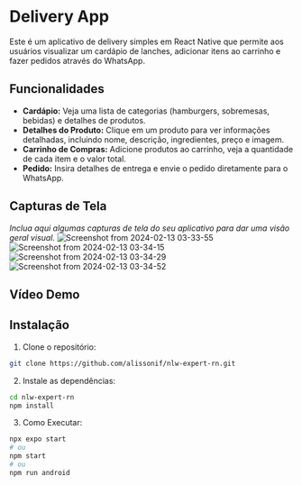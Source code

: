 # Delivery App

Este é um aplicativo de delivery simples em React Native que permite aos usuários visualizar um cardápio de lanches, adicionar itens ao carrinho e fazer pedidos através do WhatsApp.

## Funcionalidades

- **Cardápio:** Veja uma lista de categorias (hamburgers, sobremesas, bebidas) e detalhes de produtos.
- **Detalhes do Produto:** Clique em um produto para ver informações detalhadas, incluindo nome, descrição, ingredientes, preço e imagem.
- **Carrinho de Compras:** Adicione produtos ao carrinho, veja a quantidade de cada item e o valor total.
- **Pedido:** Insira detalhes de entrega e envie o pedido diretamente para o WhatsApp.

## Capturas de Tela

_Inclua aqui algumas capturas de tela do seu aplicativo para dar uma visão geral visual._
![Screenshot from 2024-02-13 03-33-55](https://github.com/alissonif/nlw-expert-rn/assets/113787415/3cfc5b29-47fb-4cbb-ad39-6d4ff6d2f2fb)
![Screenshot from 2024-02-13 03-34-15](https://github.com/alissonif/nlw-expert-rn/assets/113787415/dfff1a1d-403c-4d82-95f8-2ccca4dcdc7c)
![Screenshot from 2024-02-13 03-34-29](https://github.com/alissonif/nlw-expert-rn/assets/113787415/14bddc50-4537-4df6-b6c6-5058d9480138)
![Screenshot from 2024-02-13 03-34-52](https://github.com/alissonif/nlw-expert-rn/assets/113787415/0dbcdfaf-2dd7-4bd3-ae58-c73916fecd5b)

## Vídeo Demo



## Instalação

1. Clone o repositório:

```bash
git clone https://github.com/alissonif/nlw-expert-rn.git
```
2. Instale as dependências:

```bash
cd nlw-expert-rn
npm install
```
3. Como Executar:
```bash
npx expo start
# ou
npm start
# ou
npm run android
```

